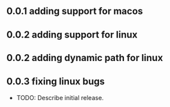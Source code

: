 ## 0.0.1 adding support for macos
## 0.0.2 adding support for linux
## 0.0.2 adding dynamic path for linux
## 0.0.3 fixing linux bugs

* TODO: Describe initial release.
